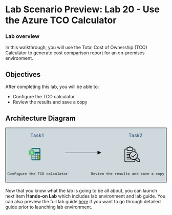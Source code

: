 # Lab Scenario Preview: Lab 20 - Use the Azure TCO Calculator

### Lab overview

In this walkthrough, you will use the Total Cost of Ownership (TCO) Calculator to generate cost comparison report for an on-premises environment.

## Objectives

After completing this lab, you will be able to:

- Configure the TCO calculator
- Review the results and save a copy

## Architecture Diagram

![](../images/az900lab20.png)

Now that you know what the lab is going to be all about, you can launch next item **Hands-on Lab** which includes lab environment and lab guide. You can also preview the full lab guide [here](https://experience.cloudlabs.ai/#/labguidepreview/5f996d34-b25d-448a-aed9-8e95efec146e) if you want to go through detailed guide prior to launching lab environment.
